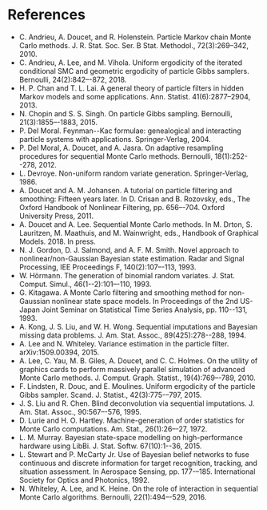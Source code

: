 # References

- C. Andrieu, A. Doucet, and R. Holenstein. Particle Markov chain Monte Carlo methods. J. R. Stat. Soc. Ser. B Stat. Methodol., 72(3):269–342, 2010.
- C. Andrieu, A. Lee, and M. Vihola. Uniform ergodicity of the iterated conditional SMC and geometric ergodicity of particle Gibbs samplers. Bernoulli, 24(2):842–-872, 2018.
- H. P. Chan and T. L. Lai. A general theory of particle filters in hidden Markov models and some applications. Ann. Statist. 41(6):2877–2904, 2013.
- N. Chopin and S. S. Singh. On particle Gibbs sampling. Bernoulli, 21(3):1855–-1883, 2015.
- P. Del Moral. Feynman--Kac formulae: genealogical and interacting particle systems with applications. Springer-Verlag, 2004.
- P. Del Moral, A. Doucet, and A. Jasra. On adaptive resampling procedures for sequential Monte Carlo methods. Bernoulli, 18(1):252--278, 2012.
- L. Devroye. Non-uniform random variate generation. Springer-Verlag, 1986.
- A. Doucet and A. M. Johansen. A tutorial on particle filtering and smoothing: Fifteen years later. In D. Crisan and B. Rozovsky, eds., The Oxford Handbook of Nonlinear Filtering, pp. 656–-704. Oxford University Press, 2011.
- A. Doucet and A. Lee.  Sequential Monte Carlo methods. In M. Drton, S. Lauritzen, M. Maathuis, and M. Wainwright, eds., Handbook of Graphical Models. 2018. In press.
- N. J. Gordon, D. J. Salmond, and A. F. M. Smith. Novel approach to nonlinear/non-Gaussian Bayesian state estimation. Radar and Signal Processing, IEE Proceedings F, 140(2):107–-113, 1993.
- W. Hörmann. The generation of binomial random variates. J. Stat. Comput. Simul., 46(1--2):101–-110, 1993.
- G. Kitagawa. A Monte Carlo filtering and smoothing method for non-Gaussian nonlinear state space models. In Proceedings of the 2nd US-Japan Joint Seminar on Statistical Time Series Analysis, pp. 110--131, 1993.
- A. Kong, J. S. Liu, and W. H. Wong. Sequential imputations and Bayesian missing data problems. J. Am. Stat. Assoc., 89(425):278--288, 1994.
- A. Lee and N. Whiteley. Variance estimation in the particle filter. arXiv:1509.00394, 2015.
- A. Lee, C. Yau, M. B. Giles, A. Doucet, and C. C. Holmes. On the utility of graphics cards to perform massively parallel simulation of advanced Monte Carlo methods. J. Comput. Graph. Statist., 19(4):769–-789, 2010.
- F. Lindsten, R. Douc, and E. Moulines. Uniform ergodicity of the particle Gibbs sampler. Scand. J. Statist., 42(3):775-–797, 2015.
- J. S. Liu and R. Chen. Blind deconvolution via sequential imputations. J. Am. Stat. Assoc., 90:567–-576, 1995.
- D. Lurie and H. O. Hartley. Machine-generation of order statistics for Monte Carlo computations. Am. Stat., 26(1):26–-27, 1972.
- L. M. Murray. Bayesian state-space modelling on high-performance hardware using LibBi. J. Stat. Softw. 67(10):1--36, 2015.
- L. Stewart and P. McCarty Jr. Use of Bayesian belief networks to fuse continuous and discrete information for target recognition, tracking, and situation assessment. In Aerospace Sensing, pp. 177-–185. International Society for Optics and Photonics, 1992.
- N. Whiteley, A. Lee, and K. Heine. On the role of interaction in sequential Monte Carlo algorithms. Bernoulli, 22(1):494–-529, 2016.
